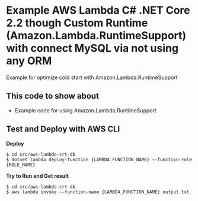 # Example AWS Lambda C# .NET Core 2.2 though Custom Runtime (Amazon.Lambda.RuntimeSupport) with connect MySQL via not using any ORM

Example for optimize cold start with Amazon.Lambda.RuntimeSupport

## This code to show about
- Example code for using Amazon.Lambda.RuntimeSupport

## Test and Deploy with AWS CLI

**Deploy**
```
$ cd src/aws-lambda-crt-db
$ dotnet lambda deploy-function {LAMBDA_FUNCTION_NAME} –-function-role {ROLE_NAME}
```

**Try to Run and Get result**
```
$ cd src/aws-lambda-crt-db
$ aws lambda invoke --function-name {LAMBDA_FUNCTION_NAME} output.txt
```